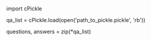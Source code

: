 import cPickle

qa_list = cPickle.load(open('path_to_pickle.pickle', 'rb'))

questions, answers = zip(*qa_list)
